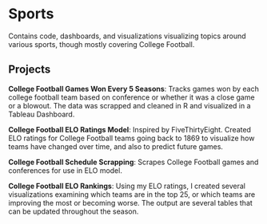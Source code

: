 # Sports
Contains code, dashboards, and visualizations visualizing topics around various sports, though mostly covering College Football.

##  Projects
**College Football Games Won Every 5 Seasons**: Tracks games won by each college football team based on conference or whether it was a close game or a blowout. The data was scrapped and cleaned in R and visualized in a Tableau Dashboard.

**College Football ELO Ratings Model**: Inspired by FiveThirtyEight. Created ELO ratings for College Football teams going back to 1869 to visualize how teams have changed over time, and also to predict future games.

**College Football Schedule Scrapping**: Scrapes College Football games and conferences for use in ELO model.

**College Football ELO Rankings**: Using my ELO ratings, I created several visualizations examining which teams are in the top 25, or which teams are improving the most or becoming worse. The output are several tables that can be updated throughout the season.
